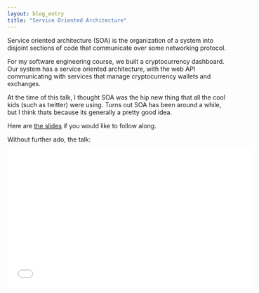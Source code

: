 ```yaml
---
layout: blog_entry
title: "Service Oriented Architecture"
---
```


Service oriented architecture (SOA) is the organization of a system into disjoint
sections of code that communicate over some networking protocol.

For my software engineering course, we built a cryptocurrency dashboard.
Our system has a service oriented architecture, with the web API communicating
with services that manage cryptocurrency wallets and exchanges.

At the time of this talk, I thought SOA was the hip new thing that all the cool
kids (such as twitter) were using. Turns out SOA has been around a while, but
I think thats because its generally a pretty good idea.

Here are [the slides](https://docs.google.com/presentation/d/1dRzgdvFk4D_iOuHRqMcOlz0QWOFavbHp_-M2cQ9mNYM/pub?start=false&loop=false&delayms=3000#slide=id.g27269182c_1150) if you would like to follow along.

Without further ado, the talk:


<iframe width="560" height="315" src="//www.youtube.com/embed/tHkxsu_w9ho"
frameborder="0" allowfullscreen></iframe>


